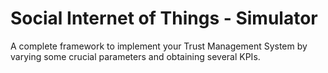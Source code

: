 # Social Internet of Things - Simulator
A complete framework to implement your Trust Management System by varying some crucial parameters and obtaining several KPIs. 
